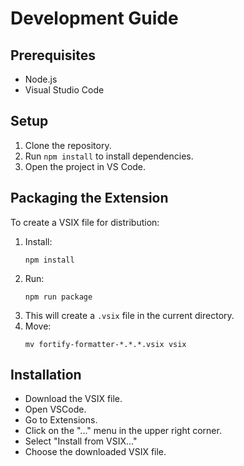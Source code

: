 # Development Guide

## Prerequisites

- Node.js
- Visual Studio Code

## Setup

1. Clone the repository.
2. Run `npm install` to install dependencies.
3. Open the project in VS Code.

## Packaging the Extension

To create a VSIX file for distribution:

1. Install:
	```
	npm install
	```
2. Run:
	```
	npm run package
	```
3. This will create a `.vsix` file in the current directory.
4. Move:
	```
	mv fortify-formatter-*.*.*.vsix vsix
	```

## Installation

- Download the VSIX file.
- Open VSCode.
- Go to Extensions.
- Click on the "..." menu in the upper right corner.
- Select "Install from VSIX..."
- Choose the downloaded VSIX file.